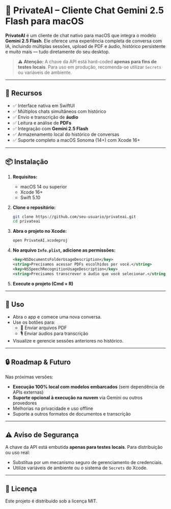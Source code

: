# 🧠 PrivateAI – Cliente Chat Gemini 2.5 Flash para macOS

**PrivateAI** é um cliente de chat nativo para macOS que integra o modelo **Gemini 2.5 Flash**. Ele oferece uma experiência completa de conversa com IA, incluindo múltiplas sessões, upload de PDF e áudio, histórico persistente e muito mais — tudo diretamente do seu desktop.

> ⚠️ **Atenção:** A chave da API está hard-coded **apenas para fins de testes locais**. Para uso em produção, recomenda-se utilizar `Secrets` ou variáveis de ambiente.

---

## 🚀 Recursos

- ✅ Interface nativa em SwiftUI
- ✅ Múltiplos chats simultâneos com histórico
- ✅ Envio e transcrição de **áudio**
- ✅ Leitura e análise de **PDFs**
- ✅ Integração com **Gemini 2.5 Flash**
- ✅ Armazenamento local do histórico de conversas
- ✅ Suporte completo a macOS Sonoma (14+) com Xcode 16+

---

## 📦 Instalação

1. **Requisitos:**
   - macOS 14 ou superior
   - Xcode 16+
   - Swift 5.10

2. **Clone o repositório:**

   ```bash
   git clone https://github.com/seu-usuario/privateai.git
   cd privateai
   ```

3. **Abra o projeto no Xcode:**

   ```bash
   open PrivateAI.xcodeproj
   ```

4. **No arquivo `Info.plist`, adicione as permissões:**

   ```xml
   <key>NSDocumentsFolderUsageDescription</key>
   <string>Precisamos acessar PDFs escolhidos por você.</string>
   <key>NSSpeechRecognitionUsageDescription</key>
   <string>Precisamos transcrever o áudio que você selecionar.</string>
   ```

5. **Execute o projeto (Cmd + R)**

---

## 🧪 Uso

- Abra o app e comece uma nova conversa.
- Use os botões para:
  - 📄 Enviar arquivos PDF
  - 🎙️ Enviar áudios para transcrição
- Visualize e gerencie sessões anteriores no histórico.

---

## 🔒 Roadmap & Futuro

Nas próximas versões:

- **Execução 100% local com modelos embarcados** (sem dependência de APIs externas)
- **Suporte opcional à execução na nuvem** via Gemini ou outros provedores
- Melhorias na privacidade e uso offline
- Suporte a outros formatos de documentos e transcrição

---

## ⚠️ Aviso de Segurança

A chave da API está embutida **apenas para testes locais**. Para distribuição ou uso real:

- Substitua por um mecanismo seguro de gerenciamento de credenciais.
- Utilize variáveis de ambiente ou o sistema de `Secrets` do Xcode.

---

## 📄 Licença

Este projeto é distribuído sob a licença MIT.
